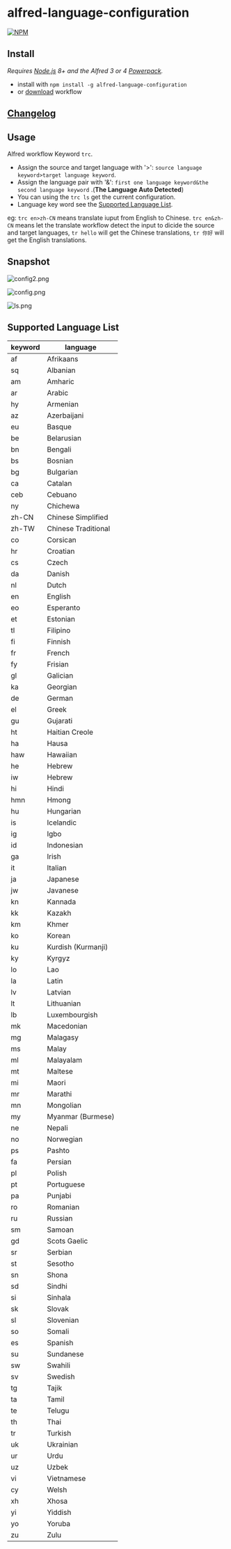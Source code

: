 # alfred-language-configuration

[![NPM](https://nodei.co/npm/alfred-language-configuration.png)](https://nodei.co/npm/alfred-language-configuration/)

## Install

*Requires [Node.js](https://nodejs.org) 8+ and the Alfred 3 or 4 [Powerpack](https://www.alfredapp.com/powerpack/).*

- install with `npm install -g alfred-language-configuration`
- or [download](https://github.com/xfslove/alfred-language-configuration/releases/tag/v1.0.3) workflow

## [Changelog](https://github.com/xfslove/alfred-language-configuration/releases)

## Usage

Alfred workflow Keyword `trc`.

- Assign the source and target language with '>': `source language keyword>target language keyword`.
- Assign the language pair with '&': `first one language keyword&the second language keyword` .(**The Language Auto Detected**)
- You can using the `trc ls` get the current configuration.
-  Language key word see the [Supported Language List](#supported-language-list).

eg: `trc en>zh-CN` means translate iuput from English to Chinese. `trc en&zh-CN` means let the translate workflow detect the input to dicide the source and target languages, `tr hello` will get the Chinese translations, `tr 你好` will get the English translations.

## Snapshot

![config2.png](media/config2.png)

![config.png](media/config.png)

![ls.png](media/ls.png)

## Supported Language List

| keyword  | language |
| --------- | ------- |
|af|Afrikaans|
|sq|Albanian|
|am|Amharic|
|ar|Arabic|
|hy|Armenian|
|az|Azerbaijani|
|eu|Basque|
|be|Belarusian|
|bn|Bengali|
|bs|Bosnian|
|bg|Bulgarian|
|ca|Catalan|
|ceb|Cebuano|
|ny|Chichewa|
|zh-CN|Chinese Simplified|
|zh-TW|Chinese Traditional|
|co|Corsican|
|hr|Croatian|
|cs|Czech|
|da|Danish|
|nl|Dutch|
|en|English|
|eo|Esperanto|
|et|Estonian|
|tl|Filipino|
|fi|Finnish|
|fr|French|
|fy|Frisian|
|gl|Galician|
|ka|Georgian|
|de|German|
|el|Greek|
|gu|Gujarati|
|ht|Haitian Creole|
|ha|Hausa|
|haw|Hawaiian|
|he|Hebrew|
|iw|Hebrew|
|hi|Hindi|
|hmn|Hmong|
|hu|Hungarian|
|is|Icelandic|
|ig|Igbo|
|id|Indonesian|
|ga|Irish|
|it|Italian|
|ja|Japanese|
|jw|Javanese|
|kn|Kannada|
|kk|Kazakh|
|km|Khmer|
|ko|Korean|
|ku|Kurdish (Kurmanji)|
|ky|Kyrgyz|
|lo|Lao|
|la|Latin|
|lv|Latvian|
|lt|Lithuanian|
|lb|Luxembourgish|
|mk|Macedonian|
|mg|Malagasy|
|ms|Malay|
|ml|Malayalam|
|mt|Maltese|
|mi|Maori|
|mr|Marathi|
|mn|Mongolian|
|my|Myanmar (Burmese)|
|ne|Nepali|
|no|Norwegian|
|ps|Pashto|
|fa|Persian|
|pl|Polish|
|pt|Portuguese|
|pa|Punjabi|
|ro|Romanian|
|ru|Russian|
|sm|Samoan|
|gd|Scots Gaelic|
|sr|Serbian|
|st|Sesotho|
|sn|Shona|
|sd|Sindhi|
|si|Sinhala|
|sk|Slovak|
|sl|Slovenian|
|so|Somali|
|es|Spanish|
|su|Sundanese|
|sw|Swahili|
|sv|Swedish|
|tg|Tajik|
|ta|Tamil|
|te|Telugu|
|th|Thai|
|tr|Turkish|
|uk|Ukrainian|
|ur|Urdu|
|uz|Uzbek|
|vi|Vietnamese|
|cy|Welsh|
|xh|Xhosa|
|yi|Yiddish|
|yo|Yoruba|
|zu|Zulu|
